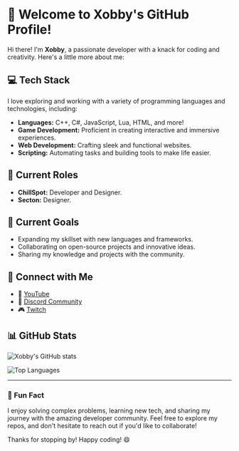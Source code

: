 # 👋 Welcome to Xobby's GitHub Profile!

Hi there! I'm **Xobby**, a passionate developer with a knack for coding and creativity. Here's a little more about me:

## 💻 Tech Stack

I love exploring and working with a variety of programming languages and technologies, including:

- **Languages:** C++, C#, JavaScript, Lua, HTML, and more!
- **Game Development:** Proficient in creating interactive and immersive experiences.
- **Web Development:** Crafting sleek and functional websites.
- **Scripting:** Automating tasks and building tools to make life easier.

## 🌟 Current Roles

- **ChillSpot:** Developer and Designer.
- **Secton:** Designer.

## 🌟 Current Goals

- Expanding my skillset with new languages and frameworks.
- Collaborating on open-source projects and innovative ideas.
- Sharing my knowledge and projects with the community.

## 🔗 Connect with Me

- 🎥 [YouTube](https://youtube.com/@ynit) 
- 💬 [Discord Community](https://discord.gg/chillspot)
- 🎮 [Twitch](https://twitch.tv/tinyhdd)

## 📊 GitHub Stats

![Xobby's GitHub stats](https://github-readme-stats.vercel.app/api?username=xobby&show_icons=true&theme=radical)

![Top Languages](https://github-readme-stats.vercel.app/api/top-langs/?username=xobby&layout=compact&theme=radical)

---

### 🚀 Fun Fact

I enjoy solving complex problems, learning new tech, and sharing my journey with the amazing developer community. Feel free to explore my repos, and don't hesitate to reach out if you'd like to collaborate!

Thanks for stopping by! Happy coding! 😄
